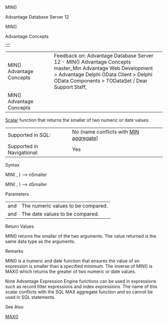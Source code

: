 MIN()




Advantage Database Server 12  

MIN()

Advantage Concepts

|  |
| --- |
|  |

|  |  |  |  |  |
| --- | --- | --- | --- | --- |
| MIN()  Advantage Concepts |  |  | Feedback on: Advantage Database Server 12 - MIN() Advantage Concepts master\_Min Advantage Web Development > Advantage Delphi OData Client > Delphi OData Components > TODataSet / Dear Support Staff, |  |
| MIN()  Advantage Concepts |  |  |  |  |

[Scalar](master_supported_scalar_functions.htm) function that returns the smaller of two numeric or date values.

|  |  |
| --- | --- |
| Supported in SQL: | No (name conflicts with [MIN aggregate](master_supported_aggregate_column_functions.htm)) |
| Supported in Navigational: | Yes |

Syntax

MIN( <nExp1>, <nExp2> ) --> nSmaller

MIN( <dExp1>, <dExp2> ) --> dSmaller

Parameters

|  |  |
| --- | --- |
| <nExp1> and <nExp2> | The numeric values to be compared. |
| <dExp1> and <dExp2> | The date values to be compared. |

Return Values

MIN() returns the smaller of the two arguments. The value returned is the same data type as the arguments.

Remarks

MIN() is a numeric and date function that ensures the value of an expression is smaller than a specified minimum. The inverse of MIN() is MAX() which returns the greater of two numeric or date values.

Note Advantage Expression Engine functions can be used in expressions such as record filter expressions and index expressions. The name of this scalar conflicts with the SQL MAX aggregate function and so cannot be used in SQL statements.

See Also

[MAX()](master_max.htm)